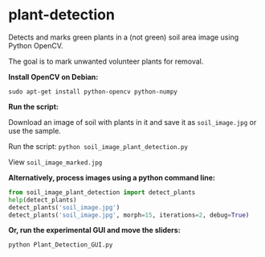 # plant-detection
Detects and marks green plants in a (not green) soil area image using Python OpenCV.

The goal is to mark unwanted volunteer plants for removal.

__Install OpenCV on Debian:__
```
sudo apt-get install python-opencv python-numpy
```
__Run the script:__

Download an image of soil with plants in it and save it as `soil_image.jpg` or use the sample.

Run the script: `python soil_image_plant_detection.py`

View `soil_image_marked.jpg`

__Alternatively, process images using a python command line:__
```python
from soil_image_plant_detection import detect_plants
help(detect_plants)
detect_plants('soil_image.jpg')
detect_plants('soil_image.jpg', morph=15, iterations=2, debug=True)
```

__Or, run the experimental GUI and move the sliders:__
```python
python Plant_Detection_GUI.py
```
